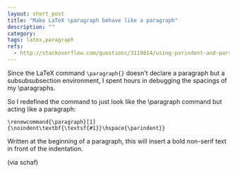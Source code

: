 ```yaml
---
layout: short_post
title: "Make LaTeX \paragraph behave like a paragraph"
description: ""
category:
tags: latex,paragraph
refs:
  - http://stackoverflow.com/questions/3119814/using-parindent-and-parskip-with-paragraph-has-no-effect
---
```

Since the LaTeX command `\paragraph{}` doesn't declare a paragraph but a
subsubsubsection environment, I spent hours in debugging the spacings of my
\paragraphs.

So I redefined the command to just look like the \paragraph command but
acting like a paragraph:

`\renewcommand{\paragraph}[1]{\noindent\textbf{\textsf{#1}}\hspace{\parindent}}`

Written at the beginning of a paragraph, this will insert a bold non-serif
text in front of the indentation.

(via schaf)

